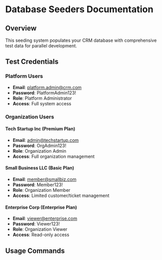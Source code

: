 # Database Seeders Documentation

## Overview
This seeding system populates your CRM database with comprehensive test data for parallel development.


## Test Credentials

### Platform Users
- **Email**: platform.admin@crm.com
- **Password**: PlatformAdmin123!
- **Role**: Platform Administrator
- **Access**: Full system access

### Organization Users

#### Tech Startup Inc (Premium Plan)
- **Email**: admin@techstartup.com
- **Password**: OrgAdmin123!
- **Role**: Organization Admin
- **Access**: Full organization management

#### Small Business LLC (Basic Plan)
- **Email**: member@smallbiz.com
- **Password**: Member123!
- **Role**: Organization Member
- **Access**: Limited customer/ticket management

#### Enterprise Corp (Enterprise Plan)
- **Email**: viewer@enterprise.com
- **Password**: Viewer123!
- **Role**: Organization Viewer
- **Access**: Read-only access

## Usage Commands


